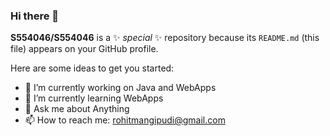 ### Hi there 👋

**S554046/S554046** is a ✨ _special_ ✨ repository because its `README.md` (this file) appears on your GitHub profile.

Here are some ideas to get you started:

- 🔭 I’m currently working on Java and WebApps
- 🌱 I’m currently learning WebApps
- 💬 Ask me about Anything
- 📫 How to reach me: rohitmangipudi@gmail.com
